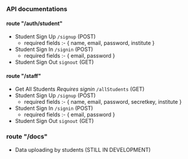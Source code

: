 ### API documentations

#### route "/auth/student" 
- Student Sign Up ```/signup``` (POST)
  - required fields :- { name, email, password, institute }
- Student Sign In ```/signin``` (POST)
  - required fields :- { email, password }
- Student Sign Out ```signout``` (GET)


#### route "/staff"
- Get All Students *Requires signin* ```/allStudents``` (GET)
- Student Sign Up ```/signup``` (POST)
  - required fields :- { name, email, password, secretkey, institute }
- Student Sign In ```/signin``` (POST)
  - required fields :- { email, password }
- Student Sign Out ```signout``` (GET)


### route "/docs"
- Data uploading by students (STILL IN DEVELOPMENT)